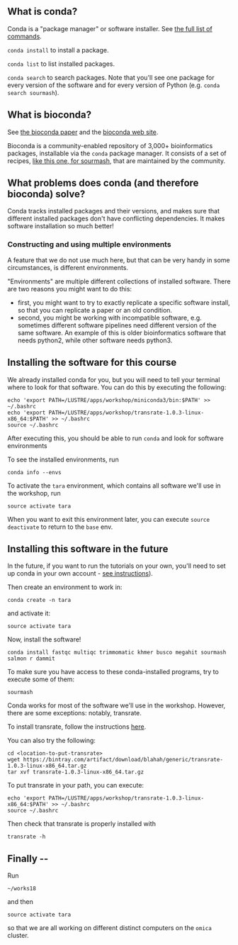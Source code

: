 ## What is conda?

Conda is a "package manager" or software installer. See [the full list of commands](https://conda.io/docs/commands.html).

`conda install` to install a package.

`conda list` to list installed packages.

`conda search` to search packages. Note that you'll see one package for every version of the software and for every version of Python (e.g. `conda search sourmash`).

## What is bioconda?

See [the bioconda paper](https://www.biorxiv.org/content/early/2017/10/27/207092) and the [bioconda web site](http://bioconda.github.io).

Bioconda is a community-enabled repository of 3,000+ bioinformatics packages, installable via the `conda` package
manager.  It consists of a set of recipes, [like this one, for sourmash](https://github.com/bioconda/bioconda-recipes/blob/master/recipes/sourmash/meta.yaml), that are maintained   by the community.

## What problems does conda (and therefore bioconda) solve?

Conda tracks installed packages and their versions,
and makes sure that different installed packages don't have
conflicting dependencies. It makes software installation 
so much better!

### Constructing and using multiple environments

A feature that we do not use much here, but that can be very handy in some circumstances, is different environments.

"Environments" are multiple different collections of installed software. There are two reasons you might want to do this:

* first, you might want to try to exactly replicate a specific software install, so that you can replicate a paper or an old condition.
* second, you might be working with incompatible software, e.g. sometimes different software pipelines need different version of the same software. An example of this is older bioinformatics software that needs python2, while other software needs python3.


## Installing the software for this course

We already installed conda for you, but you will need to tell your terminal where
to look for that software. You can do this by executing the following:

```
echo 'export PATH=/LUSTRE/apps/workshop/miniconda3/bin:$PATH' >> ~/.bashrc
echo 'export PATH=/LUSTRE/apps/workshop/transrate-1.0.3-linux-x86_64:$PATH' >> ~/.bashrc
source ~/.bashrc
```

After executing this, you should be able to run `conda` and look for software environments


To see the installed environments, run
```
conda info --envs
```

To activate the `tara` environment, which contains all software we'll use in the workshop, run

```
source activate tara
```

When you want to exit this environment later, you can execute `source deactivate` to return to the `base` env.


## Installing this software in the future

In the future, if you want to run the tutorials on your own, you'll
need to set up conda in your own account -
[see instructions](working-with-bioconda.md)).

Then create an environment to work in:

``` 
conda create -n tara
```

and activate it:

```
source activate tara
```

Now, install the software!

```
conda install fastqc multiqc trimmomatic khmer busco megahit sourmash salmon r dammit
```

To make sure you have access to these conda-installed programs, try to execute some of them:

```
sourmash
```

Conda works for most of the software we'll use in the workshop. However, there are some exceptions: notably, transrate. 

To install transrate, follow the instructions [here](http://hibberdlab.com/transrate/installation.html).

You can also try the following:
```
cd <location-to-put-transrate>
wget https://bintray.com/artifact/download/blahah/generic/transrate-1.0.3-linux-x86_64.tar.gz
tar xvf transrate-1.0.3-linux-x86_64.tar.gz
```

To put transrate in your path, you can execute:
```
echo 'export PATH=/LUSTRE/apps/workshop/transrate-1.0.3-linux-x86_64:$PATH' >> ~/.bashrc
source ~/.bashrc
```

Then check that transrate is properly installed with 
```
transrate -h
```

## Finally --

Run 

```
~/works18
```

and then

```
source activate tara
```

so that we are all working on different distinct computers on the
`omica` cluster.
